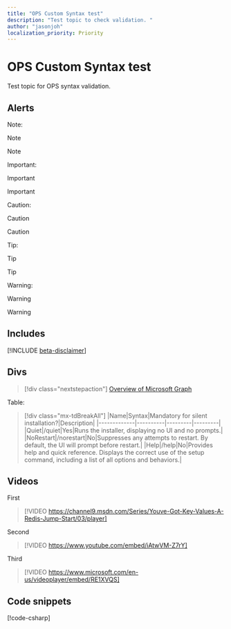 ```yaml
---
title: "OPS Custom Syntax test"
description: "Test topic to check validation. "
author: "jasonjoh"
localization_priority: Priority
---
```

<!-- markdownlint-disable MD025 -->
# OPS Custom Syntax test
<!-- markdownlint-enable MD025 -->

Test topic for OPS syntax validation.

## Alerts

Note:

> [!NOTE]
> Note

Important:

> [!IMPORTANT]
> Important

Caution:

> [!CAUTION]
> Caution

Tip:

> [!TIP]
> Tip

Warning:

> [!WARNING]
> Warning

## Includes

[!INCLUDE [beta-disclaimer](../../includes/beta-disclaimer.md)]

## Divs

> [!div class="nextstepaction"]
> [Overview of Microsoft Graph](overview.md)

Table:

> [!div class="mx-tdBreakAll"]
> |Name|Syntax|Mandatory for silent installation?|Description|
> |-------------|----------|---------|---------|
> |Quiet|/quiet|Yes|Runs the installer, displaying no UI and no prompts.|
> |NoRestart|/norestart|No|Suppresses any attempts to restart. By default, the UI will prompt before restart.|
> |Help|/help|No|Provides help and quick reference. Displays the correct use of the setup command, including a list of all options and behaviors.|

## Videos

First

> [!VIDEO https://channel9.msdn.com/Series/Youve-Got-Key-Values-A-Redis-Jump-Start/03/player]

Second

> [!VIDEO https://www.youtube.com/embed/iAtwVM-Z7rY]

Third

> [!VIDEO https://www.microsoft.com/en-us/videoplayer/embed/RE1XVQS]

## Code snippets

[!code-csharp[](../api-reference/includes/test.cs)]